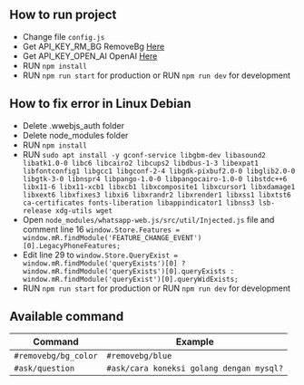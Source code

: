 ## How to run project
- Change file `config.js`
- Get API_KEY_RM_BG RemoveBg [Here](https://www.remove.bg/api#api-reference)
- Get API_KEY_OPEN_AI OpenAI [Here](https://beta.openai.com/account/api-keys)
- RUN `npm install`
- RUN `npm run start` for production 
or RUN `npm run dev` for development

## How to fix error in Linux Debian
- Delete .wwebjs_auth folder
- Delete node_modules folder
- RUN `npm install`
- RUN `sudo apt install -y gconf-service libgbm-dev libasound2 libatk1.0-0 libc6 libcairo2 libcups2 libdbus-1-3 libexpat1 libfontconfig1 libgcc1 libgconf-2-4 libgdk-pixbuf2.0-0 libglib2.0-0 libgtk-3-0 libnspr4 libpango-1.0-0 libpangocairo-1.0-0 libstdc++6 libx11-6 libx11-xcb1 libxcb1 libxcomposite1 libxcursor1 libxdamage1 libxext6 libxfixes3 libxi6 libxrandr2 libxrender1 libxss1 libxtst6 ca-certificates fonts-liberation libappindicator1 libnss3 lsb-release xdg-utils wget`
- Open `node_modules/whatsapp-web.js/src/util/Injected.js` file and comment line 16 `window.Store.Features = window.mR.findModule('FEATURE_CHANGE_EVENT')[0].LegacyPhoneFeatures;`
- Edit line 29 to `window.Store.QueryExist = window.mR.findModule('queryExists')[0] ? window.mR.findModule('queryExists')[0].queryExists : window.mR.findModule('queryExist')[0].queryWidExists;`
- RUN `npm run start` for production 
or RUN `npm run dev` for development

## Available command
Command  | Example
------------- | -------------
`#removebg/bg_color`  | `#removebg/blue`
`#ask/question`  | `#ask/cara koneksi golang dengan mysql?`
